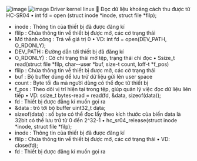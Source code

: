 ![image](https://github.com/user-attachments/assets/b1d4c922-276a-4328-af86-c1e31c050098)
![image](https://github.com/user-attachments/assets/737d1eaa-ffdf-4158-a22d-7345bb68c83a)
Driver kernel linux
	Đọc dữ liệu khoảng cách thu được từ HC-SR04
•	int fd = open (struct inode *inode, struct file *filp);
-	inode : Thông tin của thiết bị đã được đăng kí
-	flilp : Chứa thông tin về thiết bị được mở, các cờ trạng thái
-	Mở thành công : Trả về giá trị 0
•	VD:  int fd = open(DEV_PATH, O_RDONLY);
-	DEV_PATH : Đường dẫn tới thiết bị đã đăng kí
-	O_RDONLY) : Cờ chỉ trạng thái mở tệp, trạng thái chỉ đọc
•	Ssize_t read(struct file *filp, char--user *buf, size-t count, loff-t *f_pos)
-	flilp : Chứa thông tin về thiết bị được mở, các cờ trạng thái
-	buf : Bộ buffer dùng để lưu trữ dữ liệu gửi lên user space 
-	count : Byte tối đa mà người dùng có thể đọc từ thiết bị
-	f_pos : Theo dõi vị trí hiện tại trong tệp, giúp quản lý việc đọc dữ liệu liên tiếp
•	VD:  ssize_t bytes-read = read(fd, &data, sizeof(data));
-	fd : Thiết bị được đăng kí muốn gọi ra
-	&data : trỏ tới bộ buffer uint32_t data;
-	sizeof(data) : số byte có thể đọc lấy theo kích thước của biến data là 32bit có thể lưu trữ từ 0 đến 2^32-1
•	hc_sr04_release(struct inode *inode, struct file *filp);
-	inode : Thông tin của thiết bị đã được đăng kí
-	flilp : Chứa thông tin về thiết bị được mở, các cờ trạng thái
•	VD: close(fd);
-	fd : Thiết bị được đăng kí muốn gọi ra
